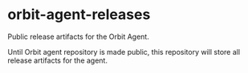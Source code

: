 # orbit-agent-releases
Public release artifacts for the Orbit Agent.

Until Orbit agent repository is made public, this repository will store all release artifacts
for the agent.

